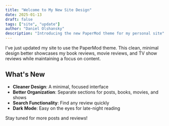```yaml
---
title: "Welcome to My New Site Design"
date: 2025-01-13
draft: false
tags: ["site", "update"]
author: "Daniel Olshansky"
description: "Introducing the new PaperMod theme for my personal site"
---
```


I've just updated my site to use the PaperMod theme. This clean, minimal design better showcases my book reviews, movie reviews, and TV show reviews while maintaining a focus on content.

## What's New

- **Cleaner Design**: A minimal, focused interface
- **Better Organization**: Separate sections for posts, books, movies, and shows
- **Search Functionality**: Find any review quickly
- **Dark Mode**: Easy on the eyes for late-night reading

Stay tuned for more posts and reviews!